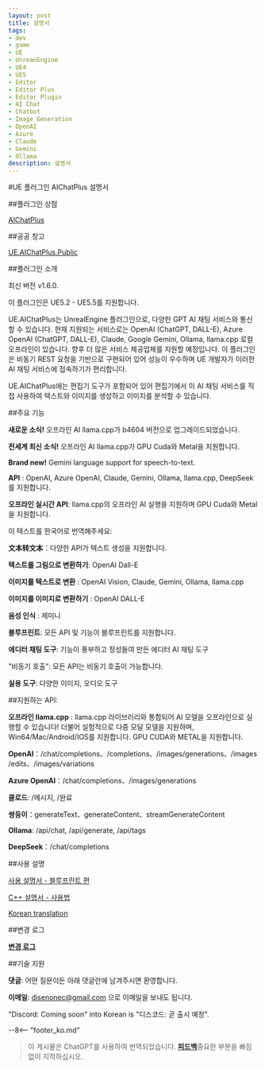 ```yaml
---
layout: post
title: 설명서
tags:
- dev
- game
- UE
- UnreanEngine
- UE4
- UE5
- Editor
- Editor Plus
- Editor Plugin
- AI Chat
- Chatbot
- Image Generation
- OpenAI
- Azure
- Claude
- Gemini
- Ollama
description: 설명서
---
```


<meta property="og:title" content="UE 插件 AIChatPlus 说明文档" />

#UE 플러그인 AIChatPlus 설명서

##플러그인 상점

[AIChatPlus](https://www.fab.com/zh-cn/listings/0e49d138-10e1-452e-ba07-9a4bea578ace)

##공공 창고

[UE.AIChatPlus.Public](https://github.com/disenone/UE.AIChatPlus.Public)

##플러그인 소개

최신 버전 v1.6.0.

이 플러그인은 UE5.2 - UE5.5를 지원합니다.

UE.AIChatPlus는 UnrealEngine 플러그인으로, 다양한 GPT AI 채팅 서비스와 통신할 수 있습니다. 현재 지원되는 서비스로는 OpenAI (ChatGPT, DALL-E), Azure OpenAI (ChatGPT, DALL-E), Claude, Google Gemini, Ollama, llama.cpp 로컬 오프라인이 있습니다. 향후 더 많은 서비스 제공업체를 지원할 예정입니다. 이 플러그인은 비동기 REST 요청을 기반으로 구현되어 있어 성능이 우수하며 UE 개발자가 이러한 AI 채팅 서비스에 접속하기가 편리합니다.

UE.AIChatPlus에는 편집기 도구가 포함되어 있어 편집기에서 이 AI 채팅 서비스를 직접 사용하여 텍스트와 이미지를 생성하고 이미지를 분석할 수 있습니다.

##주요 기능

**새로운 소식!** 오프라인 AI llama.cpp가 b4604 버전으로 업그레이드되었습니다.

**전세계 최신 소식!** 오프라인 AI llama.cpp가 GPU Cuda와 Metal을 지원합니다.

**Brand new!** Gemini language support for speech-to-text.

**API** : OpenAI, Azure OpenAI, Claude, Gemini, Ollama, llama.cpp, DeepSeek를 지원합니다.

**오프라인 실시간 API**: llama.cpp의 오프라인 AI 실행을 지원하며 GPU Cuda와 Metal을 지원합니다.

이 텍스트를 한국어로 번역해주세요:

**文本转文本**：다양한 API가 텍스트 생성을 지원합니다.

**텍스트를 그림으로 변환하기**: OpenAI Dall-E

**이미지를 텍스트로 변환** : OpenAI Vision, Claude, Gemini, Ollama, llama.cpp

**이미지를 이미지로 변환하기** : OpenAI DALL-E

**음성 인식** : 제미니

**블루프린트**: 모든 API 및 기능이 블루프린트를 지원합니다.

**에디터 채팅 도구**: 기능이 풍부하고 정성들여 만든 에디터 AI 채팅 도구

"비동기 호출": 모든 API는 비동기 호출이 가능합니다.

**실용 도구**: 다양한 이미지, 오디오 도구

##지원하는 API:

**오프라인 llama.cpp** : llama.cpp 라이브러리와 통합되어 AI 모델을 오프라인으로 실행할 수 있습니다! 더불어 실험적으로 다중 모달 모델을 지원하며, Win64/Mac/Android/IOS를 지원합니다. GPU CUDA와 METAL을 지원합니다.

**OpenAI**：/chat/completions、/completions、/images/generations、/images/edits、/images/variations

**Azure OpenAI**：/chat/completions、/images/generations

**클로드**: /메시지, /완료

**쌍둥이**：generateText、generateContent、streamGenerateContent

**Ollama**: /api/chat, /api/generate, /api/tags

**DeepSeek**：/chat/completions

##사용 설명

[사용 설명서 - 블루프린트 편](ue-插件-AIChatPlus-Usage-Blueprint-GetStarted.md)

[C++ 설명서 - 사용법](ue-插件-AIChatPlus-Usage-Source-GetStarted.md)

[Korean translation](ue-插件-AIChatPlus-Usage-EditorTool-GetStarted.md)

##변경 로그

[**변경 로그**](ue-插件-AIChatPlus-ChangeLogs.md)

##기술 지원

**댓글**: 어떤 질문이든 아래 댓글란에 남겨주시면 환영합니다.

**이메일**: disenonec@gmail.com 으로 이메일을 보내도 됩니다.

"Discord: Coming soon" into Korean is "디스코드: 곧 출시 예정".

--8<-- "footer_ko.md"


> 이 게시물은 ChatGPT를 사용하여 번역되었습니다. [**피드백**](https://github.com/disenone/wiki_blog/issues/new)중요한 부분을 빠짐없이 지적하십시오. 
